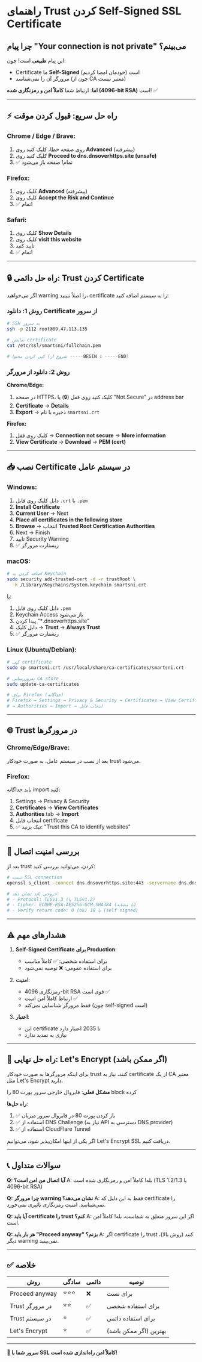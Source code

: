 # راهنمای Trust کردن Self-Signed SSL Certificate

## چرا پیام "Your connection is not private" می‌بینم؟

این پیام **طبیعی** است! چون:
- Certificate ما **Self-Signed** است (خودمان امضا کردیم)
- مرورگر آن را نمی‌شناسد (چون از CA معتبر نیست)

**اما**: ارتباط شما **کاملاً امن و رمزنگاری شده (4096-bit RSA)** است! ✅

---

## ⚡ راه حل سریع: قبول کردن موقت

### Chrome / Edge / Brave:
1. روی صفحه خطا، کلیک کنید روی **Advanced** (پیشرفته)
2. کلیک کنید روی **Proceed to dns.dnsoverhttps.site (unsafe)**
3. ✅ تمام! صفحه باز می‌شود

### Firefox:
1. کلیک روی **Advanced** (پیشرفته)
2. کلیک روی **Accept the Risk and Continue**
3. ✅ تمام!

### Safari:
1. کلیک روی **Show Details**
2. کلیک روی **visit this website**
3. تایید کنید
4. ✅ تمام!

---

## 🔒 راه حل دائمی: Trust کردن Certificate

اگر می‌خواهید warning را اصلاً نبینید، certificate را به سیستم اضافه کنید:

### روش 1: دانلود Certificate از سرور

```bash
# SSH به سرور
ssh -p 2112 root@89.47.113.135

# نمایش certificate
cat /etc/ssl/smartsni/fullchain.pem

# کپی کردن محتوا (شروع از -----BEGIN تا -----END)
```

### روش 2: دانلود از مرورگر

**Chrome/Edge:**
1. در صفحه HTTPS، کلیک کنید روی قفل (🔒) یا "Not Secure" در address bar
2. **Certificate** → **Details**
3. **Export** → ذخیره با نام `smartsni.crt`

**Firefox:**
1. کلیک روی قفل → **Connection not secure** → **More information**
2. **View Certificate** → **Download** → **PEM (cert)**

---

## 📥 نصب Certificate در سیستم عامل

### Windows:

1. دابل کلیک روی فایل `.crt` یا `.pem`
2. **Install Certificate**
3. **Current User** → Next
4. **Place all certificates in the following store**
5. **Browse** → انتخاب **Trusted Root Certification Authorities**
6. Next → Finish
7. تایید Security Warning
8. ✅ ریستارت مرورگر

### macOS:

```bash
# اضافه کردن به Keychain
sudo security add-trusted-cert -d -r trustRoot \
  -k /Library/Keychains/System.keychain smartsni.crt
```

یا:
1. دابل کلیک روی فایل `.pem`
2. Keychain Access باز می‌شود
3. پیدا کردن "*.dnsoverhttps.site"
4. دابل کلیک → **Trust** → **Always Trust**
5. ✅ ریستارت مرورگر

### Linux (Ubuntu/Debian):

```bash
# کپی certificate
sudo cp smartsni.crt /usr/local/share/ca-certificates/smartsni.crt

# به‌روزرسانی CA store
sudo update-ca-certificates

# برای Firefox (جداگانه)
# Firefox → Settings → Privacy & Security → Certificates → View Certificates
# → Authorities → Import → انتخاب فایل
```

---

## 🌐 Trust در مرورگرها

### Chrome/Edge/Brave:
بعد از نصب در سیستم عامل، به صورت خودکار trust می‌شود.

### Firefox:
باید جداگانه import کنید:
1. Settings → Privacy & Security
2. **Certificates** → **View Certificates**
3. **Authorities** tab → **Import**
4. انتخاب فایل certificate
5. ✅ تیک بزنید: "Trust this CA to identify websites"

---

## 🔐 بررسی امنیت اتصال

بعد از trust کردن، می‌توانید بررسی کنید:

```bash
# تست SSL connection
openssl s_client -connect dns.dnsoverhttps.site:443 -servername dns.dnsoverhttps.site

# خروجی باید نشان دهد:
# - Protocol: TLSv1.3 (یا TLSv1.2)
# - Cipher: ECDHE-RSA-AES256-GCM-SHA384 (یا مشابه)
# - Verify return code: 0 (ok) یا 18 (self signed)
```

---

## ⚠️ هشدارهای مهم

1. **Self-Signed Certificate برای Production**:
   - برای استفاده شخصی: ✅ کاملاً مناسب
   - برای استفاده عمومی: ❌ توصیه نمی‌شود

2. **امنیت**:
   - رمزنگاری 4096-bit RSA قوی است ✅
   - ارتباط کاملاً امن است ✅
   - فقط مرورگر شناسایی نمی‌کند (چون self-signed است)

3. **اعتبار**:
   - این certificate تا 2035 اعتبار دارد
   - نیازی به تمدید ندارد

---

## 🎯 راه حل نهایی: Let's Encrypt (اگر ممکن باشد)

برای اینکه مرورگرها به صورت خودکار trust کنند، نیاز به certificate از یک CA معتبر مثل Let's Encrypt دارید.

**مشکل فعلی**: فایروال خارجی سرور پورت 80 را block کرده

**راه حل‌ها**:
1. ✅ باز کردن پورت 80 در فایروال سرور میزبان
2. ✅ استفاده از DNS Challenge (نیاز به API دسترسی به DNS provider)
3. ✅ استفاده از CloudFlare Tunnel

اگر یکی از اینها امکان‌پذیر شود، می‌توانیم Let's Encrypt SSL دریافت کنیم.

---

## 📞 سوالات متداول

**Q: آیا اتصال من امن است؟**
A: بله! کاملاً امن و رمزنگاری شده است (TLS 1.2/1.3 با 4096-bit RSA)

**Q: چرا مرورگر warning نشان می‌دهد؟**
A: فقط به این دلیل که certificate را نمی‌شناسد. امنیت رمزنگاری تاثیری نمی‌خورد.

**Q: آیا باید certificate را trust کنم؟**
A: اگر این سرور متعلق به شماست، بله! کاملاً امن است.

**Q: هر بار باید "Proceed anyway" بزنم؟**
A: اگر certificate را trust کنید (روش بالا)، دیگر warning نمی‌بینید.

---

## ✅ خلاصه

| روش | سادگی | دائمی | توصیه |
|-----|--------|-------|-------|
| Proceed anyway | ⭐⭐⭐ | ❌ | برای تست |
| Trust در مرورگر | ⭐⭐ | ✅ | برای استفاده شخصی |
| Trust در سیستم | ⭐ | ✅ | برای استفاده دائمی |
| Let's Encrypt | ⭐ | ✅ | بهترین (اگر ممکن باشد) |

---

**🎉 سرور شما با SSL کاملاً امن راه‌اندازی شده است!**
